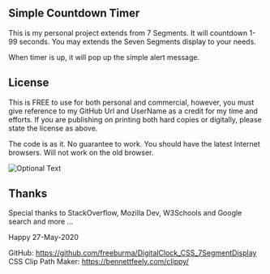 ## Simple Countdown Timer

This is my personal project extends from 7 Segments. It will countdown 1-99 seconds. You may extends the Seven
Segments display to your needs. 

When timer is up, it will pop up the simple alert message. 

## License
This is FREE to use for both personal and commercial, however, you must 
give reference to my GitHub Url and UserName as a credit for my time and efforts. 
If you are publishing on printing both hard copies or digitally, please state 
the license as above. 

The code is as it. No guarantee to work. You should have the latest Internet browsers. Will not work on the old browser. 

![Optional Text](../master/Screenshot.JPG)

## Thanks
Special thanks to StackOverflow, Mozilla Dev, W3Schools and Google search and more ... 

Happy 
27-May-2020 

GitHub: https://github.com/freeburma/DigitalClock_CSS_7SegmentDisplay
CSS Clip Path Maker: https://bennettfeely.com/clippy/
